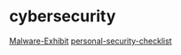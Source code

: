 # cybersecurity

[Malware-Exhibit](https://github.com/alvin-tosh/Malware-Exhibit)
[personal-security-checklist](https://github.com/Lissy93/personal-security-checklist)
